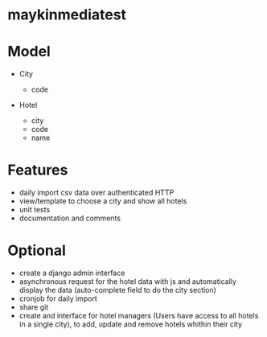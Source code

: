 # maykinmediatest

# Model
- City
    - code

- Hotel
    - city
    - code
    - name

# Features
- daily import csv data over authenticated HTTP
- view/template to choose a city and show all hotels
- unit tests
- documentation and comments

# Optional
- create a django admin interface
- asynchronous request for the hotel data with js and automatically display the data (auto-complete field to do the city section)
- cronjob for daily import
- share git
- create and interface for hotel managers (Users have access to all hotels in a single city), to add, update and remove hotels whithin their city

